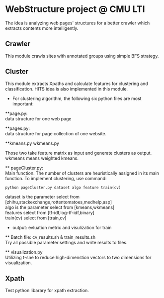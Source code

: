# WebStructure project @ CMU LTI
The idea is analyzing web pages' structures for a better crawler which extracts contents more intelligently.
## Crawler
This module crawls sites with annotated groups using simple BFS strategy.

## Cluster
This module extracts Xpaths and calculate features for clustering and classification.
HITS idea is also implemented in this module. 

* For clustering algorithm, the following six python files are most important:

**page.py:   
data structure for one web page

**pages.py:   
data structure for page collection of one website.


**kmeans.py wkmeans.py  

Those two take feature matrix as input and generate clusters as output.  
wkmeans means weighted kmeans. 



** pageCluster.py:  
Main function. The number of clusters are heuristically assigned in its main function.
To implement clustering, use command:
```python
python pageCluster.py dataset algo feature train(cv)
```

dataset is the parameter select from [zhihu,stackexchange,rottentomatoes,medhelp,asp]  
algo is the parameter select from [kmeans,wkmeans]  
features select from [tf-idf,log-tf-idf,binary]  
train(cv) select from [train,cv]  
* output: evluation metric and visulization for train  

** Batch file: cv_results.sh & train_results.sh  
Try all possible parameter settings and write results to files.  


** visualization.py  
Utilizing t-sne to reduce high-dimenstion vectors to two dimensions for visualization.  


## Xpath  
Test python libarary for xpath extraction. 
